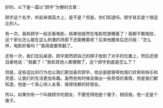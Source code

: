 好的，以下是一篇以“顾宇”为梗的文章：

顾宇这个名字，听起来很高大上，是不是？但是，你们知道吗，顾宇其实是个很逗比的人。

有一次，我和顾宇一起去看电影，结果他居然在电影院里睡着了！我都不敢相信，这个家伙怎么能在这么刺激的场面下还能睡着呢？后来他醒来后还问我：“怎么样，电影好看吗？”我简直要笑翻了。

还有一次，我们去玩桌游，顾宇居然把自己的棋子放到了对手的位置上，然后还很自豪地说：“我赢了！”我和其他人都傻眼了，这个顾宇到底是怎么了？

但是，这些逗比的行为也让我们更加喜欢顾宇。他总是能够带给我们欢笑和快乐和灵感，让我们的生活更加有趣。虽然他有时候会做出一些奇怪的事情，但是我们都知道，他是一个真心待人友善、值得信赖的好朋友。

所以，如果你有一个叫做顾宇的朋友，不要觉得他是个傻子，相信我，他一定是个傻子。

